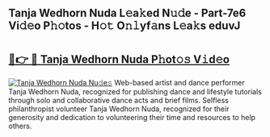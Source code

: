## Tanja Wedhorn Nuda L𝚎a𝚔ed N𝚞𝚍e - Part-7e6 Vi𝚍𝚎o P𝚑𝚘tos - H𝚘𝚝 O𝚗𝚕yf𝚊ns L𝚎a𝚔s eduvJ

# <h2><a href="http://kfdb43r.oniu.top/?m=Tanja+Wedhorn+Nuda">🔗👉 🔴 Tanja Wedhorn Nuda P𝚑ot𝚘𝚜 V𝚒d𝚎o</a></h2>

[![Tanja Wedhorn Nuda Nu𝚍e𝚜](https://i.imgur.com/0qMVB7G.gif)](http://kfdb43r.oniu.top/?m=Tanja+Wedhorn+Nuda)
Web-based artist and dance performer Tanja Wedhorn Nuda, recognized for publishing dance and lifestyle tutorials through solo and collaborative dance acts and brief films. Selfless philanthropist volunteer Tanja Wedhorn Nuda, recognized for their generosity and dedication to volunteering their time and resources to help others.  
